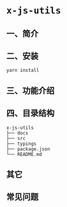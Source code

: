 # `x-js-utils`

## 一、简介

## 二、安装

```
yarn install
```

## 三、功能介绍


## 四、目录结构

```
x-js-utils
├── docs
├── src
├── typings
├── package.json
└── README.md
```

## 其它

## 常见问题